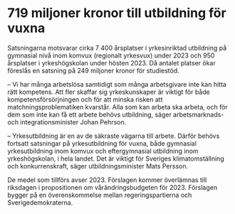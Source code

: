 # 719 miljoner kronor till utbildning för vuxna

Satsningarna motsvarar cirka 7 400 årsplatser i yrkesinriktad utbildning på gymnasial nivå inom komvux (regionalt yrkesvux) under 2023 och 950 årsplatser i yrkeshögskolan under hösten 2023. Då antalet platser ökar föreslås en satsning på 249 miljoner kronor för studiestöd.

– Vi har många arbetslösa samtidigt som många arbetsgivare inte kan hitta rätt kompetens. Att fler skaffar sig yrkeskunskaper är viktigt för både kompetensförsörjningen och för att minska risken att matchningsproblematiken kvarstår. Alla som kan arbeta ska arbeta, och för dem som inte kan få ett arbete behövs utbildning, säger arbetsmarknads- och integrationsminister Johan Pehrson.

– Yrkesutbildning är en av de säkraste vägarna till arbete. Därför behövs fortsatt satsningar på yrkesutbildning för vuxna, både gymnasial yrkesutbildning inom komvux och eftergymnasial utbildning inom yrkeshögskolan, i hela landet. Det är viktigt för Sveriges klimatomställning och konkurrenskraft, säger utbildningsminister Mats Persson.

De medel som tillförs avser 2023. Förslagen kommer överlämnas till riksdagen i propositionen om vårändringsbudgeten för 2023. Förslagen bygger på en överenskommelse mellan regeringspartierna och Sverigedemokraterna.

